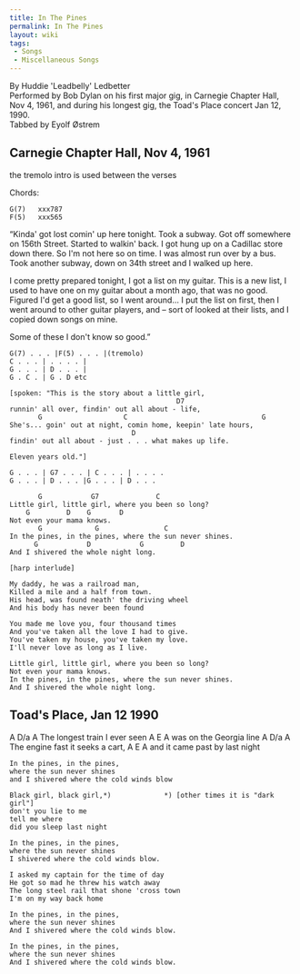 ```yaml
---
title: In The Pines
permalink: In The Pines
layout: wiki
tags:
 - Songs
 - Miscellaneous Songs
---
```


By Huddie 'Leadbelly' Ledbetter  
Performed by Bob Dylan on his first major gig, in Carnegie Chapter Hall,
Nov 4, 1961, and during his longest gig, the Toad's Place concert Jan
12, 1990.  
Tabbed by Eyolf Østrem

<h2 class="songversion">
Carnegie Chapter Hall, Nov 4, 1961

</h2>
the tremolo intro is used between the verses

Chords:

    G(7)   xxx787
    F(5)   xxx565

“Kinda' got lost comin' up here tonight. Took a subway. Got off
somewhere on 156th Street. Started to walkin' back. I got hung up on a
Cadillac store down there. So I'm not here so on time. I was almost run
over by a bus. Took another subway, down on 34th street and I walked up
here.

I come pretty prepared tonight, I got a list on my guitar. This is a new
list, I used to have one on my guitar about a month ago, that was no
good. Figured I'd get a good list, so I went around... I put the list on
first, then I went around to other guitar players, and – sort of looked
at their lists, and I copied down songs on mine.

Some of these I don't know so good.”  

    G(7) . . . |F(5) . . . |(tremolo)
    C . . . | . . . . |
    G . . . | D . . . |
    G . C . | G . D etc

    [spoken: "This is the story about a little girl,
                                             D7
    runnin' all over, findin' out all about - life,
           G                    C                                 G
    She's... goin' out at night, comin home, keepin' late hours,
                                  D
    findin' out all about - just . . . what makes up life.

    Eleven years old."]

    G . . . | G7 . . . | C . . . | . . . .
    G . . . | D . . . |G . . . | D . . .

           G            G7              C
    Little girl, little girl, where you been so long?
        G         D    G       D
    Not even your mama knows.
           G             G                C
    In the pines, in the pines, where the sun never shines.
          G            D            G         D
    And I shivered the whole night long.

    [harp interlude]

    My daddy, he was a railroad man,
    Killed a mile and a half from town.
    His head, was found neath' the driving wheel
    And his body has never been found

    You made me love you, four thousand times
    And you've taken all the love I had to give.
    You've taken my house, you've taken my love.
    I'll never love as long as I live.

    Little girl, little girl, where you been so long?
    Not even your mama knows.
    In the pines, in the pines, where the sun never shines.
    And I shivered the whole night long.

<h2 class="songversion">
Toad's Place, Jan 12 1990

</h2>
        A               D/a A
    The longest train I ever seen
        A      E       A
    was on the Georgia line
        A              D/a     A
    The engine fast it seeks a cart,
           A         E       A
    and it came past by last night

    In the pines, in the pines,
    where the sun never shines
    and I shivered where the cold winds blow

    Black girl, black girl,*)             *) [other times it is "dark girl"]
    don't you lie to me
    tell me where
    did you sleep last night

    In the pines, in the pines,
    where the sun never shines
    I shivered where the cold winds blow.

    I asked my captain for the time of day
    He got so mad he threw his watch away
    The long steel rail that shone 'cross town
    I'm on my way back home

    In the pines, in the pines,
    where the sun never shines
    And I shivered where the cold winds blow.

    In the pines, in the pines,
    where the sun never shines
    And I shivered where the cold winds blow.
